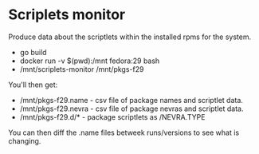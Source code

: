 Scriplets monitor
=================

Produce data about the scriptlets within the installed rpms for the system.

 * go build
 * docker run -v $(pwd):/mnt fedora:29 bash
 * /mnt/scriplets-monitor /mnt/pkgs-f29

You'll then get:

 * /mnt/pkgs-f29.name - csv file of package names and scriptlet data.
 * /mnt/pkgs-f29.nevra - csv file of package nevras and scriptlet data.
 * /mnt/pkgs-f29.d/* - package scriptlets as /NEVRA.TYPE

You can then diff the .name files betweek runs/versions to see what is changing.
